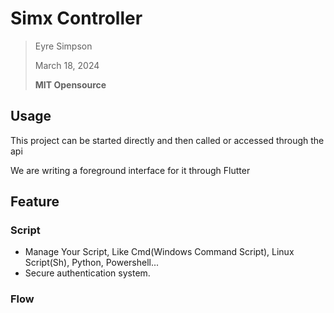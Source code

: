 # Simx Controller

> Eyre Simpson
>
> March 18, 2024
>
> **MIT Opensource**
>

## Usage

This project can be started directly and then called or accessed through the api

We are writing a foreground interface for it through Flutter

## Feature

### Script

- Manage Your Script, Like Cmd(Windows Command Script), Linux Script(Sh), Python, Powershell...
- Secure authentication system.

### Flow